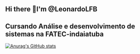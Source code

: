 ## Hi there 👋I'm @LeonardoLFB
## Cursando Análise e desenvolvimento de sistemas na FATEC-indaiatuba


[![Anurag's GitHub stats](https://github-readme-stats.vercel.app/api?username=LeonardoLFB)](https://github.com/anuraghazra/github-readme-stats)




